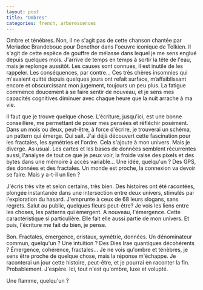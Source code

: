 ```yaml
---
layout: post
title: "Ombres"
categories: french, arborescences
---
```


Ombre et ténèbres. Non, il ne s'agit pas de cette chanson chantée par Meriadoc Brandebouc pour Denethor dans l'oeuvre iconique de Tolkien. Il s'agit de cette espèce de gouffre de mélasse dans lequel je me sens englué depuis quelques mois. J'arrive de temps en temps à sortir la tête de l'eau, mais je replonge aussitôt. Les causes sont connues, il est inutile de les rappeler. Les conséquences, par contre... Ces très chères insomnies qui m'avaient quitté depuis quelques jours ont refait surface, m’affaiblissant encore et obscurcissant mon jugement, toujours un peu plus. La fatigue commence doucement à se faire sentir de nouveau, et je sens mes capacités cognitives diminuer avec chaque heure que la nuit arrache à ma vie.

Il faut que je trouve quelque chose. L'écriture, jusqu'ici, est une bonne conseillère, me permettant de poser mes pensées et réfléchir posément. Dans un mois ou deux, peut-être, à force d'écrire, je trouverai un schéma, un pattern qui émerge. Qui sait. J'ai déjà découvert cette fascination pour les fractales, les symétries et l'ordre. Cela s'ajoute à mon univers. Mais je diverge. As usual. Les cartes et les bases de données semblent récurrentes aussi, l'analyse de tout ce que je peux voir, la froide valse des pixels et des bytes dans une mémoire à accès variable... Une idée, quelqu'un ? Des GPS, des données et des fractales. Un monde est proche, la connexion va devoir se faire. Mais y a-t-il un lien ? 

J'écris très vite et selon certains, très bien. Des histoires ont été racontées, plongée instantanée dans une intersection entre deux univers, stimulés par l'exploration du hasard. J'emprunte à ceux de 68 leurs slogans, sans regrets. Salut au public, quelques fleurs peut-être? Je vois les liens entre les choses, les patterns qui émergent. A nouveau, l'émergence. Cette caractéristique si particulière. Elle fait elle aussi partie de mon univers. Et puis, l'écriture me fait du bien, je pense.

Bon. Fractales, émergence, cristaux, symétrie, données. Un dénominateur commun, quelqu'un ? Une intuition ? Des Dies Irae quantiques décohérents ? Émergence, cohérence, fractales... Je ne vois qu'ombre et ténèbres, je sens être proche de quelque chose, mais la réponse m'échappe. Je raconterai un jour cette histoire, peut-être, et je pourrai en raconter la fin. Probablement. J'espère. Ici, tout n'est qu'ombre, luxe et volupté. 

Une flamme, quelqu'un ?